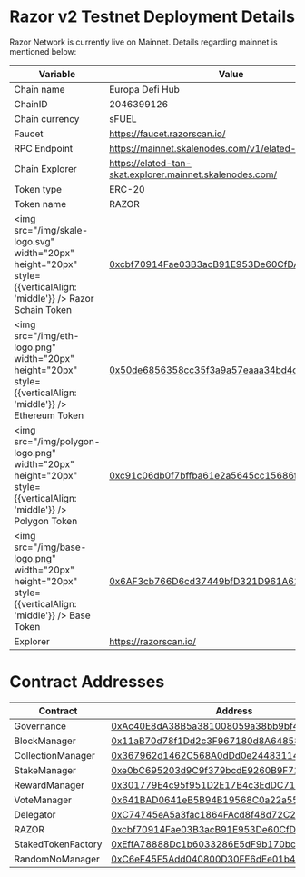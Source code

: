 # Razor v2 Testnet Deployment Details

Razor Network is currently live on Mainnet. Details regarding mainnet is mentioned below:

| Variable                                                                                                          | Value                                                                                                                                                            |
| ----------------------------------------------------------------------------------------------------------------- | ---------------------------------------------------------------------------------------------------------------------------------------------------------------- |
| Chain name                                                                                                        | Europa Defi Hub                                                                                                                                                  |
| ChainID                                                                                                           | 2046399126                                                                                                                                                       |
| Chain currency                                                                                                    | sFUEL                                                                                                                                                            |
| Faucet                                                                                                            | https://faucet.razorscan.io/                                                                                                                                     |
| RPC Endpoint                                                                                                      | https://mainnet.skalenodes.com/v1/elated-tan-skat                                                                                                                |
| Chain Explorer                                                                                                    | https://elated-tan-skat.explorer.mainnet.skalenodes.com/                                                                                                         |
| Token type                                                                                                        | ERC-20                                                                                                                                                           |
| Token name                                                                                                        | RAZOR                                                                                                                                                            |
| <img src="/img/skale-logo.svg" width="20px" height="20px" style={{verticalAlign: 'middle'}} /> Razor Schain Token | [0xcbf70914Fae03B3acB91E953De60CfDAaCA8145f](https://turbulent-unique-scheat.explorer.mainnet.skalenodes.com/address/0xcbf70914Fae03B3acB91E953De60CfDAaCA8145f) |
| <img src="/img/eth-logo.png" width="20px" height="20px" style={{verticalAlign: 'middle'}} /> Ethereum Token       | [0x50de6856358cc35f3a9a57eaaa34bd4cb707d2cd](https://etherscan.io/token/0x50de6856358cc35f3a9a57eaaa34bd4cb707d2cd)                                              |
| <img src="/img/polygon-logo.png" width="20px" height="20px" style={{verticalAlign: 'middle'}} /> Polygon Token    | [0xc91c06db0f7bffba61e2a5645cc15686f0a8c828](https://polygonscan.com/address/0xc91c06db0f7bffba61e2a5645cc15686f0a8c828)                                         |
| <img src="/img/base-logo.png" width="20px" height="20px" style={{verticalAlign: 'middle'}} /> Base Token          | [0x6AF3cb766D6cd37449bfD321D961A61B0515c1BC](https://basescan.org/address/0x6AF3cb766D6cd37449bfD321D961A61B0515c1BC)                                            |
| Explorer                                                                                                          | https://razorscan.io/                                                                                                                                            |

# Contract Addresses

| Contract           | Address                                                                                                                                                   |
| ------------------ | --------------------------------------------------------------------------------------------------------------------------------------------------------- |
| Governance         | [0xAc40E8dA38B5a381008059a38bb9bf45f0D3C4e2](https://elated-tan-skat.explorer.mainnet.skalenodes.com/address/0xAc40E8dA38B5a381008059a38bb9bf45f0D3C4e2/) |
| BlockManager       | [0x11aB70d78f1Dd2c3F967180d8A64858Db03A0aBa](https://elated-tan-skat.explorer.mainnet.skalenodes.com/address/0x11aB70d78f1Dd2c3F967180d8A64858Db03A0aBa/) |
| CollectionManager  | [0x367962d1462C568A0dDd0e2448311469451bF5a3](https://elated-tan-skat.explorer.mainnet.skalenodes.com/address/0x367962d1462C568A0dDd0e2448311469451bF5a3/) |
| StakeManager       | [0xe0bC695203d9C9f379bcdE9260B9F71B64B85298](https://elated-tan-skat.explorer.mainnet.skalenodes.com/address/0xe0bC695203d9C9f379bcdE9260B9F71B64B85298/) |
| RewardManager      | [0x301779E4c95f951D2E17B4c3EdDC717551df2EBb](https://elated-tan-skat.explorer.mainnet.skalenodes.com/address/0x301779E4c95f951D2E17B4c3EdDC717551df2EBb/) |
| VoteManager        | [0x641BAD0641eB5B94B19568C0a22a55AEbDAF1870](https://elated-tan-skat.explorer.mainnet.skalenodes.com/address/0x641BAD0641eB5B94B19568C0a22a55AEbDAF1870/) |
| Delegator          | [0xC74745eA5a3fac1864FAcd8f48d72C21A4ab883D](https://elated-tan-skat.explorer.mainnet.skalenodes.com/address/0xC74745eA5a3fac1864FAcd8f48d72C21A4ab883D/) |
| RAZOR              | [0xcbf70914Fae03B3acB91E953De60CfDAaCA8145f](https://elated-tan-skat.explorer.mainnet.skalenodes.com/address/0xcbf70914Fae03B3acB91E953De60CfDAaCA8145f/) |
| StakedTokenFactory | [0xEffA78888Dc1b6033286E5dF9b170bc5223178AB](https://elated-tan-skat.explorer.mainnet.skalenodes.com/address/0xEffA78888Dc1b6033286E5dF9b170bc5223178AB/) |
| RandomNoManager    | [0xC6eF45F5Add040800D30FE6dEe01b4EBC4BfC467](https://elated-tan-skat.explorer.mainnet.skalenodes.com/address/0xC6eF45F5Add040800D30FE6dEe01b4EBC4BfC467/) |
